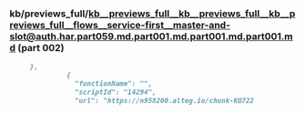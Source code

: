 ### kb/previews_full/kb__previews_full__kb__previews_full__kb__previews_full__flows__service-first__master-and-slot@auth.har.part059.md.part001.md.part001.md.part001.md (part 002)

```md
     },
              {
                "functionName": "",
                "scriptId": "14294",
                "url": "https://n958200.alteg.io/chunk-KO722
```

```
